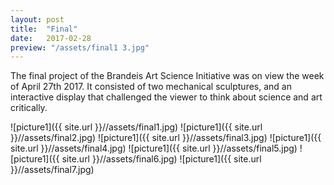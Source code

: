 ```yaml
---
layout: post
title:  "Final"
date:   2017-02-28
preview: "/assets/final1 3.jpg"
---
```


The final project of the Brandeis Art Science Initiative was on view the
week of April 27th 2017. It consisted of two mechanical sculptures, and an
interactive display that challenged the viewer to think about science and art
critically.

![picture1]({{ site.url }}//assets/final1.jpg)
![picture1]({{ site.url }}//assets/final2.jpg)
![picture1]({{ site.url }}//assets/final3.jpg)
![picture1]({{ site.url }}//assets/final4.jpg)
![picture1]({{ site.url }}//assets/final5.jpg)
![picture1]({{ site.url }}//assets/final6.jpg)
![picture1]({{ site.url }}//assets/final7.jpg)
